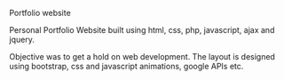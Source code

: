Portfolio website

Personal Portfolio Website built using html, css, php, javascript, ajax and jquery.

Objective was to get a hold on web development. The layout is designed using bootstrap, css and javascript animations, google APIs etc.
